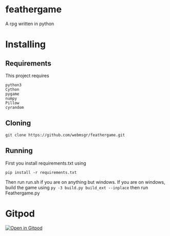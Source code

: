 # feathergame
A rpg written in python

# Installing
## Requirements
This project requires
```
python3
Cython
pygame
numpy
Pillow
cyrandom
```
## Cloning
```
git clone https://github.com/webmsgr/feathergame.git
```
## Running
First you install requirements.txt using
```
pip install -r requirements.txt
```
Then run run.sh if you are on anything but windows.
If you are on windows, build the game using ```py -3 build.py build_ext --inplace``` then run Feathergame.py

# Gitpod
[![Open in Gitpod](https://gitpod.io/button/open-in-gitpod.svg)](https://gitpod.io/#https://github.com/webmsgr/feathergame)
